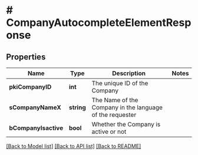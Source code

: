 # # CompanyAutocompleteElementResponse

## Properties

Name | Type | Description | Notes
------------ | ------------- | ------------- | -------------
**pkiCompanyID** | **int** | The unique ID of the Company |
**sCompanyNameX** | **string** | The Name of the Company in the language of the requester |
**bCompanyIsactive** | **bool** | Whether the Company is active or not |

[[Back to Model list]](../../README.md#models) [[Back to API list]](../../README.md#endpoints) [[Back to README]](../../README.md)
